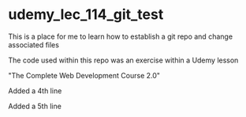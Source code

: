 # udemy_lec_114_git_test
This is a place for me to learn how to establish a git repo and change associated files

The code used within this repo was an exercise within a Udemy lesson

"The Complete Web Development Course 2.0"

Added a 4th line

Added a 5th line 